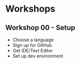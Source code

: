 # Workshops
## Workshop 00 - Setup
* Choose a language
* Sign up for GitHub
* Get IDE/Text Editor
* Set up dev environment

